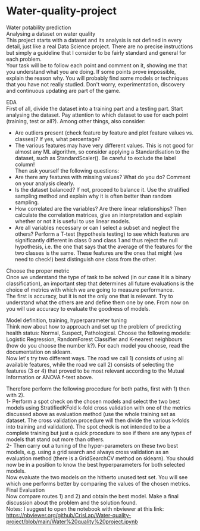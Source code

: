 # Water-quality-project
Water potability prediction <br>
Analysing a dataset on water quality <br>
This project starts with a dataset and its analysis is not defined in every detail, just like a real Data Science project. There are no precise instructions but simply a guideline that I consider to be fairly standard and general for each problem. <br>
Your task will be to follow each point and comment on it, showing me that you understand what you are doing. If some points prove impossible, explain the reason why. You will probably find some models or techniques that you have not really studied. Don't worry, experimentation, discovery and continuous updating are part of the game. <br>
 
EDA <br>
First of all, divide the dataset into a training part and a testing part. Start analysing the dataset. Pay attention to which dataset to use for each point (training, test or all?). Among other things, also consider:<br>
- Are outliers present (check feature by feature and plot feature values vs. classes)? If yes, what percentage? <br>
- The various features may have very different values. This is not good for almost any ML algorithm, so consider applying a Standardisation to the dataset, such as StandardScaler(). Be careful to exclude the label column! <br>
Then ask yourself the following questions: <br>
- Are there any features with missing values? What do you do? Comment on your analysis clearly. <br>
- Is the dataset balanced? If not, proceed to balance it. Use the stratified sampling method  and explain why it is often better than random sampling. <br> 
- How correlated are the variables? Are there linear relationships? Then calculate the correlation matrices, give an interpretation and explain whether or not it is useful to use linear models. <br>
- Are all variables necessary or can I select a subset and neglect the others? Perform a T-test (hypothesis testing) to see which features are significantly different in class 0 and class 1 and thus reject the null hypothesis, i.e. the one that says that the average of the features for the two classes is the same. These features are the ones that might (we need to check!) best distinguish one class from the other. <br>

Choose the proper metric <br>
Once we understand the type of task to be solved (in our case it is a binary classification), an important step that determines all future evaluations is the choice of metrics with which we are going to measure performance. <br>
The first is accuracy, but it is not the only one that is relevant. Try to understand what the others are and define them one by one. From now on you will use accuracy to evaluate the goodness of models. <br>

Model definition, training, hyperparameter tuning <br>
Think now about how to approach and set up the problem of predicting health status: Normal, Suspect, Pathological. Choose the following models: Logistic Regression, RandomForest Classifier and K-nearest neighbours (how do you choose the number k?). For each model you choose, read the documentation on sklearn. <br>
Now let's try two different ways. The road we call 1) consists of using all available features, while the road we call 2) consists of selecting the features (3 or 4) that proved to be most relevant according to the Mutual Information or ANOVA f-test above. <br>

Therefore perform the following procedure for both paths, first with 1) then with 2). <br>
1- Perform a spot check on the chosen models and select the two best models using StratifiedKFold k-fold cross validation with one of the metrics discussed above as evaluation method (use the whole training set as dataset. The cross validation procedure will then divide the various k-folds into training and validation). The spot check is not intended to be a complete training but just a quick procedure to see if there are any types of models that stand out more than others. <br>
2- Then carry out a tuning of the hyper-parameters on these two best models, e.g. using a grid search and always cross validation as an evaluation method (there is a GridSearchCV method on sklearn). You should now be in a position to know the best hyperparameters for both selected models. <br>
Now evaluate the two models on the hitherto unused test set. You will see which one performs better by comparing the values of the chosen metrics. <br>
Final Evaluation<br>
Now compare routes 1) and 2) and obtain the best model. Make a final discussion about the problem and the solution found. <br>
Notes: I suggest to open the notebook with nbviewer at this link: https://nbviewer.org/github/CrisLap/Water-quality-project/blob/main/Water%20quality%20project.ipynb 

